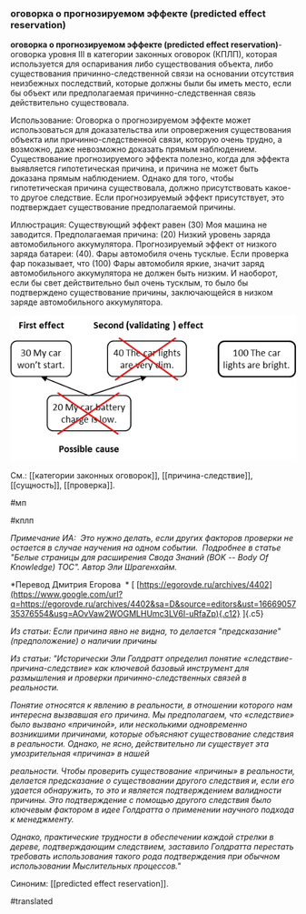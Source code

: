 ### оговорка о прогнозируемом эффекте (predicted effect reservation)

**оговорка о прогнозируемом эффекте (predicted effect reservation)**- оговорка уровня III в категории законных оговорок (КПЛП), которая используется для оспаривания либо существования объекта, либо существования причинно-следственной связи на основании отсутствия неизбежных последствий, которые должны были бы иметь место, если бы объект или предполагаемая причинно-следственная связь действительно существовала.

Использование: Оговорка о прогнозируемом эффекте может использоваться для доказательства или опровержения существования объекта или причинно-следственной связи, которую очень трудно, а возможно, даже невозможно доказать прямым наблюдением. Существование прогнозируемого эффекта полезно, когда для эффекта выявляется гипотетическая причина, и причина не может быть доказана прямым наблюдением. Однако для того, чтобы гипотетическая причина существовала, должно присутствовать какое-то другое следствие. Если прогнозируемый эффект присутствует, это подтверждает существование предполагаемой причины.

Иллюстрация: Существующий эффект равен (30) Моя машина не заводится. Предполагаемая причина: (20) Низкий уровень заряда автомобильного аккумулятора. Прогнозируемый эффект от низкого заряда батареи: (40). Фары автомобиля очень тусклые. Если проверка фар показывает, что (100) Фары автомобиля яркие, значит заряд автомобильного аккумулятора не должен быть низким. И наоборот, если бы свет действительно был очень тусклым, то было бы подтверждено существование причины, заключающейся в низком заряде автомобильного аккумулятора.

![](images/image102.png)

См.: [[категории законных оговорок]], [[причина-следствие]], [[сущность]], [[проверка]].

#мп

#кплп

*Примечание ИА:  Это нужно делать, если других факторов проверки не остается в случае научения на одном событии.  Подробнее в статье "Белые страницы для расширения Свода Знаний (BOK -- Body Of Knowledge) ТОС". Автор Эли Шрагенхайм.*

*Перевод Дмитрия Егорова  * [ [https://egorovde.ru/archives/4402](https://www.google.com/url?q=https://egorovde.ru/archives/4402&sa=D&source=editors&ust=1666905735376554&usg=AOvVaw2WOGMLHUmc3LV6I-uRfaZp){.c12} ]{.c5}

*Из статьи: Если причина явно не видна, то делается "предсказание" (предположение) о наличии причины*

*Из статьи: "Исторически Эли Голдратт определил понятие «следствие-причина-следствие» как ключевой базовый инструмент для размышления и проверки причинно-следственных связей в реальности.*

*Понятие относятся к явлению в реальности, в отношении которого нам интересна вызвавшая его причина. Мы предполагаем, что «следствие» было вызвано «причиной», или несколькими одновременно возникшими причинами, которые объясняют существование следствия в реальности. Однако, не ясно, действительно ли существует эта умозрительная «причина» в нашей*

*реальности. Чтобы проверить существование «причины» в реальности, делается предсказание о существовании другого следствия и, если его удается обнаружить, то это и является подтверждением валидности причины. Это подтверждение с помощью другого следствия было ключевым фактором в идее Голдратта о применении научного подхода к менеджменту.*

*Однако, практические трудности в обеспечении каждой стрелки в дереве, подтверждающим следствием, заставило Голдратта перестать требовать использования такого рода подтверждения при обычном использовании Мыслительных процессов."*

Синоним: [[predicted effect reservation]].

#translated
